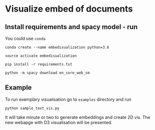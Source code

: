 # Visualize embed of documents

## Install requirements and spacy model - run

You could use `conda`

`conda create --name embedisualization python=3.6`

`source activate embedisualization`

`pip install -r requirements.txt`

`python -m spacy download en_core_web_sm`

## Example

To run exemplary visualisation go to `examples` directory and run

`python sample_text_vis.py`

It will take minute or two to generate embeddings and create 2D vis. The new webapge with D3 visualisation will be presented.

